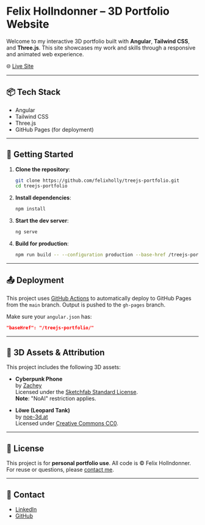# Felix Hollndonner – 3D Portfolio Website

Welcome to my interactive 3D portfolio built with **Angular**, **Tailwind CSS**, and **Three.js**. This site showcases my work and skills through a responsive and animated web experience.

🌐 [Live Site](https://felixhollndonner.com)

---

## 📦 Tech Stack

- Angular
- Tailwind CSS
- Three.js
- GitHub Pages (for deployment)

---

## 🚀 Getting Started

1. **Clone the repository**:
   ```bash
   git clone https://github.com/felixholly/treejs-portfolio.git
   cd treejs-portfolio
   ```

2. **Install dependencies**:
   ```bash
   npm install
   ```

3. **Start the dev server**:
   ```bash
   ng serve
   ```

4. **Build for production**:
   ```bash
   npm run build -- --configuration production --base-href /treejs-portfolio/
   ```

---

## 📤 Deployment

This project uses [GitHub Actions](https://github.com/JamesIves/github-pages-deploy-action) to automatically deploy to GitHub Pages from the `main` branch. Output is pushed to the `gh-pages` branch.

Make sure your `angular.json` has:

```json
"baseHref": "/treejs-portfolio/"
```

---

## 🎨 3D Assets & Attribution

This project includes the following 3D assets:

- **Cyberpunk Phone**  
  by [Zachey](https://sketchfab.com/3d-models/cyberpunk-phone-e854e1dd79ff47a488aea31a61a60bf1)  
  Licensed under the [Sketchfab Standard License](https://sketchfab.com/licenses).  
  **Note**: "NoAI" restriction applies.

- **Löwe (Leopard Tank)**  
  by [noe-3d.at](https://sketchfab.com/3d-models/lowe-3396c1f61742469ea956b1320d22eb95)  
  Licensed under [Creative Commons CC0](https://creativecommons.org/publicdomain/zero/1.0/).

---

## 📄 License

This project is for **personal portfolio use**. All code is © Felix Hollndonner.  
For reuse or questions, please [contact me](mailto:your@email.com).

---

## 🙌 Contact

- [LinkedIn](https://www.linkedin.com/in/felixhollndonner/)
- [GitHub](https://github.com/felixhollndonner)
